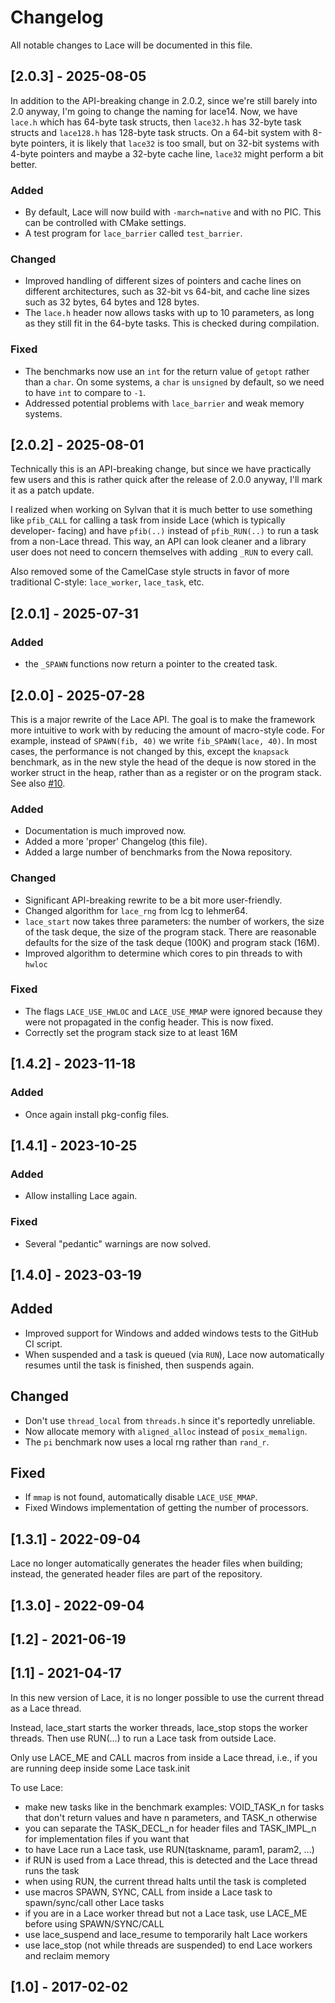 # Changelog

All notable changes to Lace will be documented in this file.

## [2.0.3] - 2025-08-05

In addition to the API-breaking change in 2.0.2, since we're still barely into
2.0 anyway, I'm going to change the naming for lace14. Now, we have `lace.h`
which has 64-byte task structs, then `lace32.h` has 32-byte task structs and
`lace128.h` has 128-byte task structs. On a 64-bit system with 8-byte pointers,
it is likely that `lace32` is too small, but on 32-bit systems with 4-byte
pointers and maybe a 32-byte cache line, `lace32` might perform a bit better.

### Added

- By default, Lace will now build with `-march=native` and with no PIC. This
  can be controlled with CMake settings.
- A test program for `lace_barrier` called `test_barrier`.

### Changed

- Improved handling of different sizes of pointers and cache lines on different
  architectures, such as 32-bit vs 64-bit, and cache line sizes such as 32
  bytes, 64 bytes and 128 bytes.
- The `lace.h` header now allows tasks with up to 10 parameters, as long as
  they still fit in the 64-byte tasks. This is checked during compilation.

### Fixed

- The benchmarks now use an `int` for the return value of `getopt` rather than
  a `char`. On some systems, a `char` is `unsigned` by default, so we need to
  have `int` to compare to `-1`.
- Addressed potential problems with `lace_barrier` and weak memory systems.

## [2.0.2] - 2025-08-01

Technically this is an API-breaking change, but since we have practically few
users and this is rather quick after the release of 2.0.0 anyway, I'll mark it
as a patch update.

I realized when working on Sylvan that it is much better to use something like
`pfib_CALL` for calling a task from inside Lace (which is typically developer-
facing) and have `pfib(..)` instead of `pfib_RUN(..)` to run a task from a
non-Lace thread. This way, an API can look cleaner and a library user does not
need to concern themselves with adding `_RUN` to every call.

Also removed some of the CamelCase style structs in favor of more traditional
C-style: `lace_worker`, `lace_task`, etc.

## [2.0.1] - 2025-07-31

### Added

- the `_SPAWN` functions now return a pointer to the created task.

## [2.0.0] - 2025-07-28

This is a major rewrite of the Lace API. The goal is to make the framework more
intuitive to work with by reducing the amount of macro-style code. For example, 
instead of `SPAWN(fib, 40)` we write `fib_SPAWN(lace, 40)`. In most cases, the 
performance is not changed by this, except the `knapsack` benchmark, as in the 
new style the head of the deque is now stored in the worker struct in the heap, 
rather than as a register or on the program stack.
See also [#10](https://github.com/trolando/lace/pull/10).

### Added

- Documentation is much improved now.
- Added a more 'proper' Changelog (this file).
- Added a large number of benchmarks from the Nowa repository.

### Changed

- Significant API-breaking rewrite to be a bit more user-friendly.
- Changed algorithm for `lace_rng` from lcg to lehmer64.
- `lace_start` now takes three parameters: the number of workers, the size of
  the task deque, the size of the program stack. There are reasonable defaults
  for the size of the task deque (100K) and program stack (16M).
- Improved algorithm to determine which cores to pin threads to with `hwloc`

### Fixed

- The flags `LACE_USE_HWLOC` and `LACE_USE_MMAP` were ignored because they were
  not propagated in the config header. This is now fixed.
- Correctly set the program stack size to at least 16M

## [1.4.2] - 2023-11-18

### Added

- Once again install pkg-config files.

## [1.4.1] - 2023-10-25

### Added

- Allow installing Lace again.

### Fixed

- Several "pedantic" warnings are now solved.

## [1.4.0] - 2023-03-19

## Added

- Improved support for Windows and added windows tests to the GitHub CI script.
- When suspended and a task is queued (via `RUN`), Lace now automatically
  resumes until the task is finished, then suspends again.

## Changed

- Don't use `thread_local` from `threads.h` since it's reportedly unreliable.
- Now allocate memory with `aligned_alloc` instead of `posix_memalign`.
- The `pi` benchmark now uses a local rng rather than `rand_r`.

## Fixed

- If `mmap` is not found, automatically disable `LACE_USE_MMAP`.
- Fixed Windows implementation of getting the number of processors.

## [1.3.1] - 2022-09-04

Lace no longer automatically generates the header files when building; instead,
the generated header files are part of the repository.

## [1.3.0] - 2022-09-04

## [1.2] - 2021-06-19

## [1.1] - 2021-04-17

In this new version of Lace, it is no longer possible to use the current thread
as a Lace thread.

Instead, lace_start starts the worker threads, lace_stop stops the worker
threads.
Then use RUN(...) to run a Lace task from outside Lace.

Only use LACE_ME and CALL macros from inside a Lace thread, i.e., if you are
running deep inside some Lace task.init

To use Lace:
- make new tasks like in the benchmark examples: VOID_TASK_n for tasks that
  don't return values and have n parameters, and TASK_n otherwise
- you can separate the TASK_DECL_n for header files and TASK_IMPL_n for
  implementation files if you want that
- to have Lace run a Lace task, use RUN(taskname, param1, param2, ...)
- if RUN is used from a Lace thread, this is detected and the Lace thread runs
  the task
- when using RUN, the current thread halts until the task is completed
- use macros SPAWN, SYNC, CALL from inside a Lace task to spawn/sync/call other
  Lace tasks
- if you are in a Lace worker thread but not a Lace task, use LACE_ME before
  using SPAWN/SYNC/CALL
- use lace_suspend and lace_resume to temporarily halt Lace workers
- use lace_stop (not while threads are suspended) to end Lace workers and
  reclaim memory

## [1.0] - 2017-02-02
